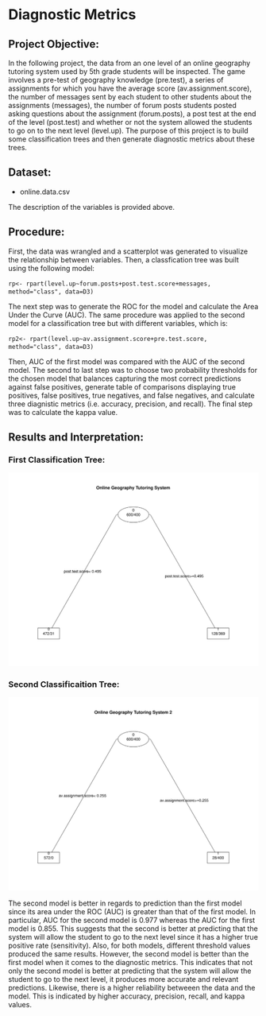 # Diagnostic Metrics

## Project Objective:

In the following project, the data from an one level of an online geography tutoring system used by 5th grade students will be inspected. The game involves a pre-test of geography knowledge (pre.test), a series of assignments for which you have the average score (av.assignment.score), the number of messages sent by each student to other students about the assignments (messages), the number of forum posts students posted asking questions about the assignment (forum.posts), a post test at the end of the level (post.test) and whether or not the system allowed the students to go on to the next level (level.up). The purpose of this project is to build some classification trees and then generate diagnostic metrics about these trees.


## Dataset:
  
  * online.data.csv

The description of the variables is provided above. 

## Procedure:

First, the data was wrangled and a scatterplot was generated to visualize the relationship between variables. Then, a classfication tree was built using the following model:

```
rp<- rpart(level.up~forum.posts+post.test.score+messages, method="class", data=D3) 
```

The next step was to generate the ROC for the model and calculate the Area Under the Curve (AUC). The same procedure was applied to the second model for a classification tree but with different variables, which is:

```
rp2<- rpart(level.up~av.assignment.score+pre.test.score, method="class", data=D3)
```
Then, AUC of the first model was compared with the AUC of the second model. The second to last step was to choose two probability thresholds for the chosen model that balances capturing the most correct predictions against false positives, generate table of comparisons displaying true positives, false positives, true negatives, and false negatives, and calculate three diagnistic metrics (i.e. accuracy, precision, and recall). The final step was to calculate the kappa value.

## Results and Interpretation:

### First Classification Tree:

![tree1](https://github.com/lizarova777/assignment7/blob/master/tree1.png)

### Second Classificaition Tree:

![tree2](https://github.com/lizarova777/assignment7/blob/master/tree2.png)

The second model is better in regards to prediction than the first model since its area under the ROC (AUC) is greater than that of the first model. In particular, AUC for the second  model is 0.977 whereas the AUC for the first model is 0.855. This suggests that the second is better at predicting that the system will allow the student to go to the next level since it has a higher true positive rate (sensitivity). Also, for both models, different threshold values produced the same results. However, the second model is better than the first model when it comes to the diagnostic metrics. This indicates that not only the second model is better at predicting that the system will allow the student to go to the next level, it produces more accurate and relevant predictions. Likewise, there is a higher reliability betweeen the data and the model. This is indicated by higher accuracy, precision, recall, and kappa values. 
